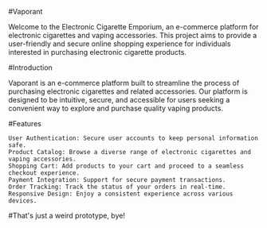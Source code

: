 #Vaporant

Welcome to the Electronic Cigarette Emporium, an e-commerce platform for electronic cigarettes and vaping accessories. 
This project aims to provide a user-friendly and secure online shopping experience for individuals interested in purchasing electronic cigarette products.

#Introduction

Vaporant is an e-commerce platform built to streamline the process of purchasing electronic cigarettes and related accessories. Our platform is designed to be intuitive, secure, and accessible for users seeking a convenient way to explore and purchase quality vaping products.

#Features

    User Authentication: Secure user accounts to keep personal information safe.
    Product Catalog: Browse a diverse range of electronic cigarettes and vaping accessories.
    Shopping Cart: Add products to your cart and proceed to a seamless checkout experience.
    Payment Integration: Support for secure payment transactions.
    Order Tracking: Track the status of your orders in real-time.
    Responsive Design: Enjoy a consistent experience across various devices.

#That's just a weird prototype, bye!
